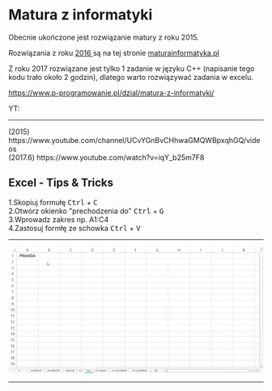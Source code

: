 # Matura z informatyki
Obecnie ukończone jest rozwiązanie matury z roku 2015.

Rozwiązania z roku <a href='http://maturainformatyka.pl/matura-2016/81-matura-2016-czesc-ii'>2016 </a> są na tej stronie <a href='http://maturainformatyka.pl'>maturainformatyka.pl </a>

Z roku 2017 rozwiązane jest tylko 1 zadanie w języku C++ (napisanie tego kodu trało około 2 godzin), dlatego warto rozwiązywać zadania w excelu.

https://www.p-programowanie.pl/dzial/matura-z-informatyki/<br>

YT:
<hr>
(2015)   https://www.youtube.com/channel/UCvYGnBvCHhwaGMQWBpxqhGQ/videos<br>
(2017.6) https://www.youtube.com/watch?v=iqY_b25m7F8<br>

<h2>Excel - Tips & Tricks  </h2>

1.Skopiuj formułę <kbd>Ctrl</kbd> + <kbd>C</kbd> <br>
2.Otwórz okienko "prechodzenia do" <kbd>Ctrl</kbd> + <kbd>G</kbd><br>
3.Wprowadz zakres np. A1:C4 <br>
4.Zastosuj formłę ze schowka <kbd>Ctrl</kbd> + <kbd>V</kbd><br>
<hr>
<img src="./2017/gif/go.gif" href="" alt="gif"/>
<hr>
